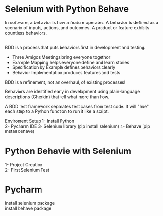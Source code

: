 # Selenium with Python Behave

In software, a behavior is how a feature operates. A behavior is defined as a scenario of inputs, actions, and outcomes. A product or feature exhibits countless behaviors.<br><br>

BDD is a process that puts behaviors first in development and testing.
* Three Amigos Meetings bring everyone togethor
* Example Mapping helps everyone define and learn stories
* Specification by Example defines behaviors clearly
* Behavior Implementation produces features and tests

BDD is a refinement, not an overhaul, of existing processes!<br>

Behaviors are identified early in development using plain-language descriptions (Gherkin) that tell what more than how.<br>

A BDD test framework separates test cases from test code. It will "hue" each step to a Python function to run it like a script.<br>


Enviroment Setup
1- Install Python	
2- Pycharm IDE
3- Selenium library (pip install selenium)
4- Behave (pip install behave)


# Python Behavie with Selenium
1- Project Creation<br>
2- First Selenium Test<br>

# Pycharm
install selenium package<br>
install behave package<br>

